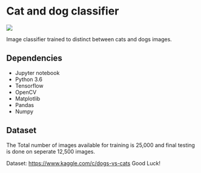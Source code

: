 # Cat and dog classifier
<img src="http://mononanimalhospital.files.wordpress.com/2011/02/dog-and-cat.jpg">

Image classifier trained to distinct between cats and dogs images.

## Dependencies
* Jupyter notebook
* Python 3.6
* Tensorflow
* OpenCV
* Matplotlib
* Pandas
* Numpy

## Dataset
The Total number of images available for training is 25,000 and final testing is done on seperate 12,500 images.

Dataset: https://www.kaggle.com/c/dogs-vs-cats
Good Luck!
